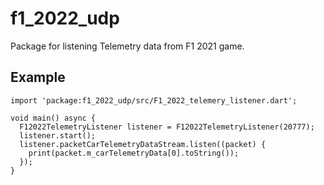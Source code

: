 # f1_2022_udp

Package for listening Telemetry data from F1 2021 game.

## Example

```
import 'package:f1_2022_udp/src/F1_2022_telemery_listener.dart';

void main() async {
  F12022TelemetryListener listener = F12022TelemetryListener(20777);
  listener.start();
  listener.packetCarTelemetryDataStream.listen((packet) {
    print(packet.m_carTelemetryData[0].toString());
  });
}
```
